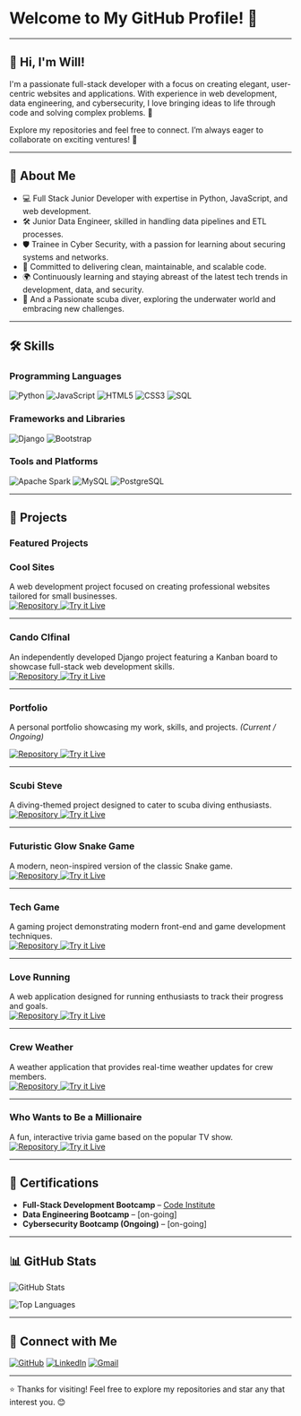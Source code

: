 # Welcome to My GitHub Profile! 👋

---

## 👋 Hi, I'm Will!  
I'm a passionate full-stack developer with a focus on creating elegant, user-centric websites and applications. With experience in web development, data engineering, and cybersecurity, I love bringing ideas to life through code and solving complex problems. 🚀

Explore my repositories and feel free to connect. I’m always eager to collaborate on exciting ventures! 🌟

---

## 🚀 About Me
- 💻 Full Stack Junior Developer with expertise in Python, JavaScript, and web development.
- 🛠️ Junior Data Engineer, skilled in handling data pipelines and ETL processes.
- 🛡️ Trainee in Cyber Security, with a passion for learning about securing systems and networks.
- 🎯 Committed to delivering clean, maintainable, and scalable code.
- 🌍 Continuously learning and staying abreast of the latest tech trends in development, data, and security.
- 🌊 And a Passionate scuba diver, exploring the underwater world and embracing new challenges.

---

## 🛠️ Skills

### Programming Languages
![Python](https://img.shields.io/badge/Python-3776AB?style=for-the-badge&logo=python&logoColor=white)
![JavaScript](https://img.shields.io/badge/JavaScript-F7DF1E?style=for-the-badge&logo=javascript&logoColor=black)
![HTML5](https://img.shields.io/badge/HTML5-E34F26?style=for-the-badge&logo=html5&logoColor=white)
![CSS3](https://img.shields.io/badge/CSS3-1572B6?style=for-the-badge&logo=css3&logoColor=white)
![SQL](https://img.shields.io/badge/SQL-4479A1?style=for-the-badge&logo=postgresql&logoColor=white)

### Frameworks and Libraries
![Django](https://img.shields.io/badge/Django-092E20?style=for-the-badge&logo=django&logoColor=white)
![Bootstrap](https://img.shields.io/badge/Bootstrap-7952B3?style=for-the-badge&logo=bootstrap&logoColor=white)

### Tools and Platforms
![Apache Spark](https://img.shields.io/badge/Apache%20Spark-E25A1C?style=for-the-badge&logo=apachespark&logoColor=white)
![MySQL](https://img.shields.io/badge/MySQL-4479A1?style=for-the-badge&logo=mysql&logoColor=white)
![PostgreSQL](https://img.shields.io/badge/PostgreSQL-336791?style=for-the-badge&logo=postgresql&logoColor=white)

---

## 🌟 Projects

### Featured Projects


### Cool Sites
A web development project focused on creating professional websites tailored for small businesses.  
<a href="https://github.com/wgwhitecoding/CoolSites" target="_blank">
    <img src="https://img.shields.io/badge/Repository-%2312100E?style=for-the-badge&logo=github&logoColor=white" alt="Repository">
</a>
<a href="https://wgwhitecoding.github.io/CoolSites/" target="_blank">
    <img src="https://img.shields.io/badge/Try%20it%20Live%21-%231E1E2E?style=for-the-badge&logo=github&logoColor=cyan" alt="Try it Live">
</a>

---

### Cando CIfinal
An independently developed Django project featuring a Kanban board to showcase full-stack web development skills.  
<a href="https://github.com/wgwhitecoding/Cando-CIfinal" target="_blank">
    <img src="https://img.shields.io/badge/Repository-%2312100E?style=for-the-badge&logo=github&logoColor=white" alt="Repository">
</a>
<a href="https://cando-ci-6dea2075e664.herokuapp.com/accounts/login/" target="_blank">
    <img src="https://img.shields.io/badge/Try%20it%20Live%21-%231E1E2E?style=for-the-badge&logo=github&logoColor=cyan" alt="Try it Live">
</a>

---

### Portfolio
A personal portfolio showcasing my work, skills, and projects. *(Current / Ongoing)* 


<a href="https://github.com/wgwhitecoding/portfolio" target="_blank">
    <img src="https://img.shields.io/badge/Repository-%2312100E?style=for-the-badge&logo=github&logoColor=white" alt="Repository">
</a>
<a href="https://cando-ci-6dea2075e664.herokuapp.com/accounts/login/" target="_blank">
    <img src="https://img.shields.io/badge/Try%20it%20Live%21-%231E1E2E?style=for-the-badge&logo=github&logoColor=cyan" alt="Try it Live">
</a>

---

### Scubi Steve
A diving-themed project designed to cater to scuba diving enthusiasts.  
<a href="https://github.com/wgwhitecoding/scubisteve" target="_blank">
    <img src="https://img.shields.io/badge/Repository-%2312100E?style=for-the-badge&logo=github&logoColor=white" alt="Repository">
</a>
<a href="https://wgwhitecoding.github.io/scubisteve/" target="_blank">
    <img src="https://img.shields.io/badge/Try%20it%20Live%21-%231E1E2E?style=for-the-badge&logo=github&logoColor=cyan" alt="Try it Live">
</a>

---

### Futuristic Glow Snake Game
A modern, neon-inspired version of the classic Snake game.  
<a href="https://github.com/wgwhitecoding/snake" target="_blank">
    <img src="https://img.shields.io/badge/Repository-%2312100E?style=for-the-badge&logo=github&logoColor=white" alt="Repository">
</a>
<a href="https://wgwhitecoding.github.io/snake/" target="_blank">
    <img src="https://img.shields.io/badge/Try%20it%20Live%21-%231E1E2E?style=for-the-badge&logo=github&logoColor=cyan" alt="Try it Live">
</a>

---

### Tech Game
A gaming project demonstrating modern front-end and game development techniques.  
<a href="https://github.com/wgwhitecoding/tech_game" target="_blank">
    <img src="https://img.shields.io/badge/Repository-%2312100E?style=for-the-badge&logo=github&logoColor=white" alt="Repository">
</a>
<a href="https://wgwhitecoding.github.io/tech_game/" target="_blank">
    <img src="https://img.shields.io/badge/Try%20it%20Live%21-%231E1E2E?style=for-the-badge&logo=github&logoColor=cyan" alt="Try it Live">
</a>

---

### Love Running
A web application designed for running enthusiasts to track their progress and goals.  
<a href="https://github.com/wgwhitecoding/Love-Running" target="_blank">
    <img src="https://img.shields.io/badge/Repository-%2312100E?style=for-the-badge&logo=github&logoColor=white" alt="Repository">
</a>
<a href="https://wgwhitecoding.github.io/Love-Running/" target="_blank">
    <img src="https://img.shields.io/badge/Try%20it%20Live%21-%231E1E2E?style=for-the-badge&logo=github&logoColor=cyan" alt="Try it Live">
</a>

---

### Crew Weather
A weather application that provides real-time weather updates for crew members.  
<a href="https://github.com/ChrissyLV/crew-weather" target="_blank">
    <img src="https://img.shields.io/badge/Repository-%2312100E?style=for-the-badge&logo=github&logoColor=white" alt="Repository">
</a>
<a href="https://chrissylv.github.io/crew-weather/" target="_blank">
    <img src="https://img.shields.io/badge/Try%20it%20Live%21-%231E1E2E?style=for-the-badge&logo=github&logoColor=cyan" alt="Try it Live">
</a>

---

### Who Wants to Be a Millionaire
A fun, interactive trivia game based on the popular TV show.  
<a href="https://github.com/wgwhitecoding/who-wants-to-be-a-millionaire" target="_blank">
    <img src="https://img.shields.io/badge/Repository-%2312100E?style=for-the-badge&logo=github&logoColor=white" alt="Repository">
</a>
<a href="https://wgwhitecoding.github.io/Who-Wants-To-Be-A-Millionaire/" target="_blank">
    <img src="https://img.shields.io/badge/Try%20it%20Live%21-%231E1E2E?style=for-the-badge&logo=github&logoColor=cyan" alt="Try it Live">
</a>




 

---

## 🏅 Certifications  
- **Full-Stack Development Bootcamp** – [Code Institute]([https://codeinstitute.net](https://www.credential.net/836b8c9a-476f-41ca-a3be-abe512bdfd22#acc.wAy4P98S))  
- **Data Engineering Bootcamp** – [on-going]  
- **Cybersecurity Bootcamp (Ongoing)** – [on-going]  

---

## 📊 GitHub Stats
![GitHub Stats](https://github-readme-stats.vercel.app/api?username=wgwhitecoding&show_icons=true&theme=radical)

![Top Languages](https://github-readme-stats.vercel.app/api/top-langs/?username=wgwhitecoding&layout=compact&theme=radical)

---

## 🤝 Connect with Me

[![GitHub](https://img.shields.io/badge/GitHub-181717?style=for-the-badge&logo=github&logoColor=white)](https://github.com/wgwhitecoding)
[![LinkedIn](https://img.shields.io/badge/LinkedIn-0077B5?style=for-the-badge&logo=linkedin&logoColor=white)](https://www.linkedin.com/in/walidwillwhite/)
[![Gmail](https://img.shields.io/badge/Gmail-D14836?style=for-the-badge&logo=gmail&logoColor=white)](mailto:walidwillwhite@gmail.com)


---

⭐️ Thanks for visiting! Feel free to explore my repositories and star any that interest you. 😊

